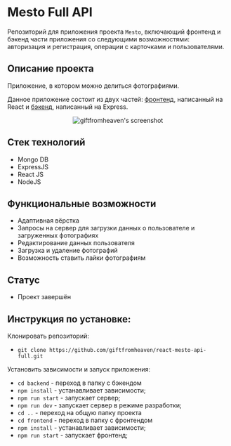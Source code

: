 # Mesto Full API

Репозиторий для приложения проекта `Mesto`, включающий фронтенд и бэкенд части приложения со следующими возможностями: авторизация и регистрация, операции с карточками и пользователями.

## Описание проекта

Приложение, в котором можно делиться фотографиями.

Данное приложение состоит из двух частей: [фронтенд](https://github.com/giftfromheaven/react-mesto-auth), написанный на React и [бэкенд](https://github.com/giftfromheaven/express-mesto), написанный на Express.

<p align="center">
  <img src="https://github.com/giftfromheaven/react-mesto-auth/blob/master/src/images/preview.png?raw=truee" alt="giftfromheaven's screenshot"/>
</p>

## Стек технологий

- Mongo DB
- ExpressJS
- React JS
- NodeJS

## Функциональные возможности

- Адаптивная вёрстка
- Запросы на сервер для загрузки данных о пользователе и загруженных фотографиях
- Редактирование данных пользователя
- Загрузка и удаление фотографий
- Возможность ставить лайки фотографиям

## Статус

- Проект завершён

## Инструкция по установке:

Клонировать репозиторий:

* `git clone https://github.com/giftfromheaven/react-mesto-api-full.git`

Установить зависимости и запуск приложения:

* `cd backend` - переход в папку с бэкендом
* `npm install` - устанавливает зависимости; 
* `npm run start` - запускает сервер;
* `npm run dev` - запускает сервер в режиме разработки;
* `cd ..` - переход на общую папку проекта
* `cd frontend` - переход в папку с фронтендом
* `npm install` - устанавливает зависимости; 
* `npm run start` - запускает фронтенд;
